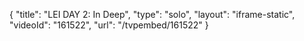 {
    "title": "LEI DAY 2: In Deep",
    "type": "solo",
    "layout": "iframe-static",
    "videoId": "161522",
    "url": "\/tvpembed\/161522"
}